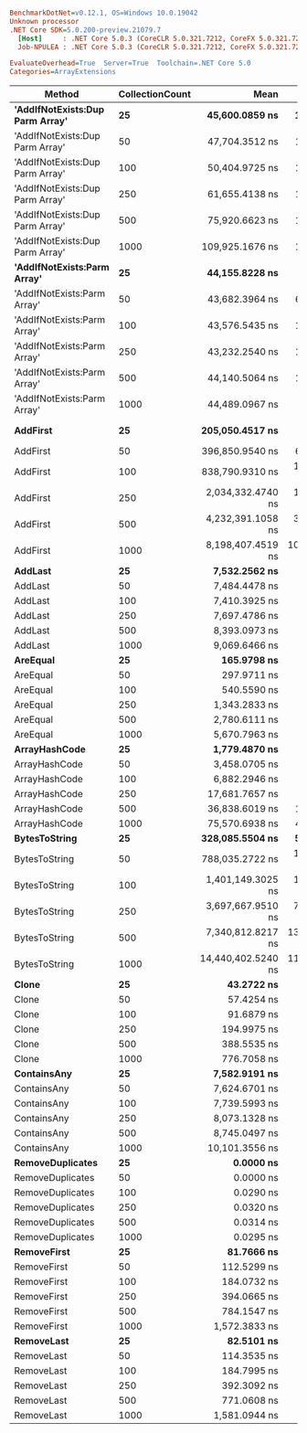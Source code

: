 ``` ini

BenchmarkDotNet=v0.12.1, OS=Windows 10.0.19042
Unknown processor
.NET Core SDK=5.0.200-preview.21079.7
  [Host]     : .NET Core 5.0.3 (CoreCLR 5.0.321.7212, CoreFX 5.0.321.7212), X64 RyuJIT
  Job-NPULEA : .NET Core 5.0.3 (CoreCLR 5.0.321.7212, CoreFX 5.0.321.7212), X64 RyuJIT

EvaluateOverhead=True  Server=True  Toolchain=.NET Core 5.0  
Categories=ArrayExtensions  

```
|                          Method | CollectionCount |               Mean |           Error |          StdDev |    Gen 0 |    Gen 1 |    Gen 2 |  Allocated |
|-------------------------------- |---------------- |-------------------:|----------------:|----------------:|---------:|---------:|---------:|-----------:|
| **&#39;AddIfNotExists:Dup Parm Array&#39;** |              **25** |     **45,600.0859 ns** |     **196.0874 ns** |     **163.7418 ns** |   **0.1831** |        **-** |        **-** |     **2128 B** |
| &#39;AddIfNotExists:Dup Parm Array&#39; |              50 |     47,704.3512 ns |     108.5417 ns |     101.5300 ns |   0.2441 |        - |        - |     2720 B |
| &#39;AddIfNotExists:Dup Parm Array&#39; |             100 |     50,404.9725 ns |     183.0368 ns |     171.2127 ns |   0.4272 |        - |        - |     3920 B |
| &#39;AddIfNotExists:Dup Parm Array&#39; |             250 |     61,655.4138 ns |     133.3751 ns |     118.2336 ns |   0.7324 |        - |        - |     7520 B |
| &#39;AddIfNotExists:Dup Parm Array&#39; |             500 |     75,920.6623 ns |     171.3674 ns |     143.0995 ns |   1.4648 |        - |        - |    13520 B |
| &#39;AddIfNotExists:Dup Parm Array&#39; |            1000 |    109,925.1676 ns |     132.4301 ns |     110.5852 ns |   2.6855 |        - |        - |    25520 B |
|     **&#39;AddIfNotExists:Parm Array&#39;** |              **25** |     **44,155.8228 ns** |      **70.2415 ns** |      **58.6549 ns** |   **0.1831** |        **-** |        **-** |     **1808 B** |
|     &#39;AddIfNotExists:Parm Array&#39; |              50 |     43,682.3964 ns |     615.2824 ns |     575.5355 ns |   0.1831 |        - |        - |     2208 B |
|     &#39;AddIfNotExists:Parm Array&#39; |             100 |     43,576.5435 ns |     129.0095 ns |     107.7288 ns |   0.3052 |        - |        - |     3008 B |
|     &#39;AddIfNotExists:Parm Array&#39; |             250 |     43,232.2540 ns |     145.4094 ns |     128.9017 ns |   0.5493 |        - |        - |     5408 B |
|     &#39;AddIfNotExists:Parm Array&#39; |             500 |     44,140.5064 ns |     117.0530 ns |     103.7645 ns |   0.9766 |        - |        - |     9408 B |
|     &#39;AddIfNotExists:Parm Array&#39; |            1000 |     44,489.0967 ns |      93.2388 ns |      87.2157 ns |   1.8921 |        - |        - |    17408 B |
|                        **AddFirst** |              **25** |    **205,050.4517 ns** |   **2,402.0433 ns** |   **2,129.3488 ns** |   **7.3242** |   **0.7324** |        **-** |    **66182 B** |
|                        AddFirst |              50 |    396,850.9540 ns |     661.5354 ns |     552.4120 ns |  13.1836 |        - |        - |   126025 B |
|                        AddFirst |             100 |    838,790.9310 ns |  15,726.3182 ns |  14,710.4078 ns |  26.3672 |  22.4609 |  15.6250 |   245081 B |
|                        AddFirst |             250 |  2,034,332.4740 ns |  10,259.1469 ns |   9,596.4124 ns |  62.5000 |  54.6875 |  35.1563 |   602264 B |
|                        AddFirst |             500 |  4,232,391.1058 ns |  34,393.6278 ns |  28,720.2369 ns | 132.8125 | 117.1875 |  93.7500 |  1555600 B |
|                        AddFirst |            1000 |  8,198,407.4519 ns | 101,860.6254 ns |  85,058.2355 ns | 171.8750 | 156.2500 | 156.2500 |  3105380 B |
|                         **AddLast** |              **25** |      **7,532.2562 ns** |      **40.4489 ns** |      **35.8569 ns** |   **0.6561** |        **-** |        **-** |     **5971 B** |
|                         AddLast |              50 |      7,484.4478 ns |      13.2452 ns |      11.7415 ns |   0.6866 |        - |        - |     6371 B |
|                         AddLast |             100 |      7,410.3925 ns |      11.1988 ns |       9.9275 ns |   0.7782 |        - |        - |     7171 B |
|                         AddLast |             250 |      7,697.4786 ns |      21.3243 ns |      18.9035 ns |   1.0376 |   0.0153 |        - |     9571 B |
|                         AddLast |             500 |      8,393.0973 ns |      11.9881 ns |      10.6271 ns |   1.4801 |        - |        - |    13572 B |
|                         AddLast |            1000 |      9,069.6466 ns |      19.3633 ns |      18.1124 ns |   2.3346 |        - |        - |    21572 B |
|                        **AreEqual** |              **25** |        **165.9798 ns** |       **0.8151 ns** |       **0.7624 ns** |   **0.0472** |        **-** |        **-** |      **432 B** |
|                        AreEqual |              50 |        297.9711 ns |       0.6616 ns |       0.5865 ns |   0.0939 |        - |        - |      848 B |
|                        AreEqual |             100 |        540.5590 ns |       0.8107 ns |       0.7583 ns |   0.1802 |        - |        - |     1648 B |
|                        AreEqual |             250 |      1,343.2833 ns |       4.3115 ns |       3.6003 ns |   0.4463 |        - |        - |     4048 B |
|                        AreEqual |             500 |      2,780.6111 ns |       6.2774 ns |       5.8719 ns |   0.8926 |        - |        - |     8048 B |
|                        AreEqual |            1000 |      5,670.7963 ns |      49.5430 ns |      46.3426 ns |   1.8463 |        - |        - |    16048 B |
|                   **ArrayHashCode** |              **25** |      **1,779.4870 ns** |       **7.0256 ns** |       **5.8667 ns** |   **0.0286** |        **-** |        **-** |      **272 B** |
|                   ArrayHashCode |              50 |      3,458.0705 ns |      14.2442 ns |      12.6271 ns |   0.0496 |        - |        - |      472 B |
|                   ArrayHashCode |             100 |      6,882.2946 ns |      24.9430 ns |      23.3317 ns |   0.0916 |        - |        - |      872 B |
|                   ArrayHashCode |             250 |     17,681.7657 ns |      88.7174 ns |      78.6457 ns |   0.2136 |        - |        - |     2072 B |
|                   ArrayHashCode |             500 |     36,838.6019 ns |     127.1305 ns |     118.9179 ns |   0.4272 |        - |        - |     4072 B |
|                   ArrayHashCode |            1000 |     75,570.6938 ns |     474.6867 ns |     444.0222 ns |   0.8545 |        - |        - |     8072 B |
|                   **BytesToString** |              **25** |    **328,085.5504 ns** |     **517.4259 ns** |     **458.6846 ns** |  **56.1523** |   **7.3242** |        **-** |   **500896 B** |
|                   BytesToString |              50 |    788,035.2722 ns |  15,319.3040 ns |  15,045.6049 ns | 108.3984 |  22.4609 |   9.7656 |  1028346 B |
|                   BytesToString |             100 |  1,401,149.3025 ns |  11,537.6279 ns |  10,227.8066 ns | 210.9375 |  52.7344 |  19.5313 |  2062470 B |
|                   BytesToString |             250 |  3,697,667.9510 ns |  72,462.2765 ns |  88,990.1831 ns | 539.0625 | 210.9375 |  46.8750 |  5132674 B |
|                   BytesToString |             500 |  7,340,812.8217 ns | 137,892.6093 ns | 141,605.5574 ns | 398.4375 | 203.1250 |  85.9375 | 10254967 B |
|                   BytesToString |            1000 | 14,440,402.5240 ns | 118,783.6331 ns |  99,189.7134 ns | 531.2500 | 343.7500 | 171.8750 | 20499798 B |
|                           **Clone** |              **25** |         **43.2722 ns** |       **0.0939 ns** |       **0.0733 ns** |   **0.0253** |        **-** |        **-** |      **224 B** |
|                           Clone |              50 |         57.4254 ns |       0.7544 ns |       0.6687 ns |   0.0470 |        - |        - |      424 B |
|                           Clone |             100 |         91.6879 ns |       0.4117 ns |       0.3650 ns |   0.0899 |        - |        - |      816 B |
|                           Clone |             250 |        194.9975 ns |       1.6020 ns |       1.4985 ns |   0.2224 |   0.0002 |        - |     2024 B |
|                           Clone |             500 |        388.5535 ns |       1.9115 ns |       1.7880 ns |   0.4411 |   0.0014 |        - |     4024 B |
|                           Clone |            1000 |        776.7058 ns |       2.4964 ns |       2.3351 ns |   0.8774 |        - |        - |     8024 B |
|                     **ContainsAny** |              **25** |      **7,582.9191 ns** |      **35.1850 ns** |      **31.1905 ns** |   **0.7019** |        **-** |        **-** |     **6371 B** |
|                     ContainsAny |              50 |      7,624.6701 ns |      24.9382 ns |      22.1070 ns |   0.7629 |        - |        - |     6971 B |
|                     ContainsAny |             100 |      7,739.5993 ns |      18.9154 ns |      17.6935 ns |   0.9003 |        - |        - |     8171 B |
|                     ContainsAny |             250 |      8,073.1328 ns |      27.4781 ns |      25.7031 ns |   1.2817 |        - |        - |    11772 B |
|                     ContainsAny |             500 |      8,745.0497 ns |      21.4242 ns |      20.0402 ns |   1.9531 |   0.0153 |        - |    17772 B |
|                     ContainsAny |            1000 |     10,101.3556 ns |      15.3598 ns |      14.3675 ns |   3.2349 |   0.0305 |        - |    29772 B |
|                **RemoveDuplicates** |              **25** |          **0.0000 ns** |       **0.0000 ns** |       **0.0000 ns** |        **-** |        **-** |        **-** |          **-** |
|                RemoveDuplicates |              50 |          0.0000 ns |       0.0000 ns |       0.0000 ns |        - |        - |        - |          - |
|                RemoveDuplicates |             100 |          0.0290 ns |       0.0039 ns |       0.0036 ns |        - |        - |        - |          - |
|                RemoveDuplicates |             250 |          0.0320 ns |       0.0028 ns |       0.0026 ns |        - |        - |        - |          - |
|                RemoveDuplicates |             500 |          0.0314 ns |       0.0031 ns |       0.0028 ns |        - |        - |        - |          - |
|                RemoveDuplicates |            1000 |          0.0295 ns |       0.0022 ns |       0.0021 ns |        - |        - |        - |          - |
|                     **RemoveFirst** |              **25** |         **81.7666 ns** |       **0.1408 ns** |       **0.1317 ns** |   **0.0484** |        **-** |        **-** |      **440 B** |
|                     RemoveFirst |              50 |        112.5299 ns |       0.5429 ns |       0.4813 ns |   0.0923 |        - |        - |      840 B |
|                     RemoveFirst |             100 |        184.0732 ns |       0.2688 ns |       0.2383 ns |   0.1795 |   0.0002 |        - |     1640 B |
|                     RemoveFirst |             250 |        394.0665 ns |       0.3693 ns |       0.3084 ns |   0.4420 |   0.0010 |        - |     4040 B |
|                     RemoveFirst |             500 |        784.1547 ns |       1.5032 ns |       1.4061 ns |   0.8841 |   0.0067 |        - |     8040 B |
|                     RemoveFirst |            1000 |      1,572.3833 ns |      12.7077 ns |      11.8868 ns |   1.7624 |   0.0210 |        - |    16040 B |
|                      **RemoveLast** |              **25** |         **82.5101 ns** |       **0.0807 ns** |       **0.0674 ns** |   **0.0482** |        **-** |        **-** |      **440 B** |
|                      RemoveLast |              50 |        114.3535 ns |       0.2798 ns |       0.2480 ns |   0.0921 |        - |        - |      840 B |
|                      RemoveLast |             100 |        184.7995 ns |       1.0454 ns |       0.9267 ns |   0.1805 |   0.0002 |        - |     1640 B |
|                      RemoveLast |             250 |        392.3092 ns |       2.8554 ns |       2.3844 ns |   0.4430 |        - |        - |     4040 B |
|                      RemoveLast |             500 |        771.0608 ns |       3.8991 ns |       3.6472 ns |   0.8860 |        - |        - |     8040 B |
|                      RemoveLast |            1000 |      1,581.0944 ns |       7.3452 ns |       6.8707 ns |   1.7490 |        - |        - |    16040 B |
